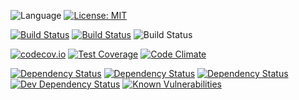 ![Language](https://img.shields.io/badge/language-JavaScript-yellow.svg)
[![License: MIT](https://img.shields.io/badge/license-MIT-blue.svg)](LICENSE.txt)

[![Build Status](https://api.travis-ci.org/alopatindev/find-telegram-bot.svg?branch=master)](https://travis-ci.org/alopatindev/find-telegram-bot)
[![Build Status](https://semaphoreci.com/api/v1/alopatindev/find-telegram-bot/branches/master/shields_badge.svg)](https://semaphoreci.com/alopatindev/find-telegram-bot)
![Build Status](https://app.codeship.com/projects/d4379550-d625-0134-2bdf-72577a1b342e/status?branch=master)

[![codecov.io](http://codecov.io/github/alopatindev/find-telegram-bot/coverage.svg?branch=master)](https://codecov.io/github/alopatindev/find-telegram-bot?branch=master)
[![Test Coverage](https://codeclimate.com/github/alopatindev/find-telegram-bot/badges/coverage.svg)](https://codeclimate.com/github/alopatindev/find-telegram-bot/coverage)
[![Code Climate](https://codeclimate.com/github/alopatindev/find-telegram-bot/badges/gpa.svg)](https://codeclimate.com/github/alopatindev/find-telegram-bot)

[![Dependency Status](https://www.versioneye.com/user/projects/58a4f74eb4d2a20055fcb820/badge.svg?style=flat-square)](https://www.versioneye.com/user/projects/58a4f74eb4d2a20055fcb820)
[![Dependency Status](https://david-dm.org/alopatindev/find-telegram-bot.svg)](https://david-dm.org/alopatindev/find-telegram-bot)
[![Dependency Status](https://dependencyci.com/github/alopatindev/find-telegram-bot/badge)](https://dependencyci.com/github/alopatindev/find-telegram-bot)
[![Dev Dependency Status](https://david-dm.org/alopatindev/find-telegram-bot/dev-status.svg)](https://david-dm.org/alopatindev/find-telegram-bot?type=dev)
[![Known Vulnerabilities](https://snyk.io/test/github/alopatindev/find-telegram-bot/badge.svg)](https://snyk.io/test/github/alopatindev/find-telegram-bot)
